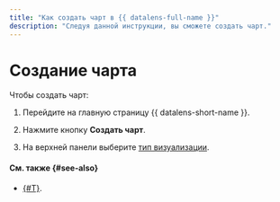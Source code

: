 ```yaml
---
title: "Как создать чарт в {{ datalens-full-name }}"
description: "Следуя данной инструкции, вы сможете создать чарт." 
---
```


# Создание чарта

Чтобы создать чарт:



1. Перейдите на главную страницу {{ datalens-short-name }}.
1. Нажмите кнопку **Создать чарт**.




1. На верхней панели выберите [тип визуализации](../../visualization-ref/index.md).

#### См. также {#see-also}

* [{#T}](../../concepts/chart/index.md).

